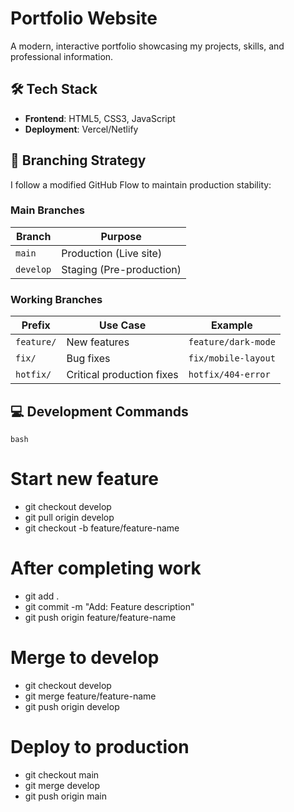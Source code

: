 # Portfolio Website

A modern, interactive portfolio showcasing my projects, skills, and professional information.

## 🛠️ Tech Stack
- **Frontend**: HTML5, CSS3, JavaScript 
- **Deployment**: Vercel/Netlify

## 🌿 Branching Strategy
I follow a modified GitHub Flow to maintain production stability:


### Main Branches
| Branch    | Purpose                     |
|-----------|-----------------------------|
| `main`    | Production (Live site)      |
| `develop` | Staging (Pre-production)    |

### Working Branches
| Prefix     | Use Case                    | Example                |
|------------|-----------------------------|------------------------|
| `feature/` | New features                | `feature/dark-mode`    |
| `fix/`     | Bug fixes                   | `fix/mobile-layout`    |
| `hotfix/`  | Critical production fixes   | `hotfix/404-error`     |

## 💻 Development Commands

```bash```
# Start new feature
- git checkout develop
- git pull origin develop
- git checkout -b feature/feature-name

# After completing work
- git add .
- git commit -m "Add: Feature description"
- git push origin feature/feature-name

# Merge to develop
- git checkout develop
- git merge feature/feature-name
- git push origin develop

# Deploy to production
- git checkout main
- git merge develop
- git push origin main
